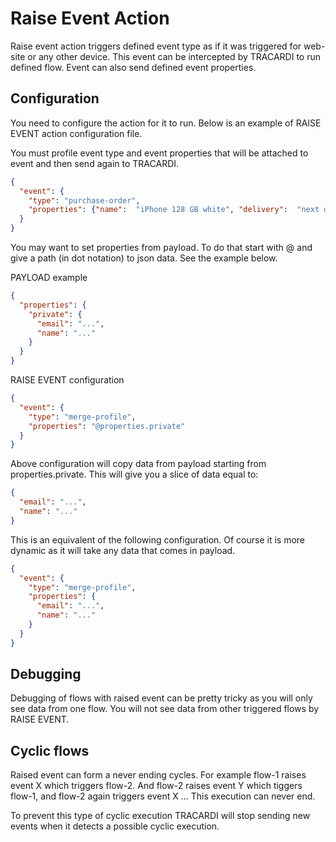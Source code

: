 # Raise Event Action

Raise event action triggers defined event type as if it was triggered for web-site or any other device.
This event can be intercepted by TRACARDI to run defined flow. Event can also send defined event properties.

## Configuration

You need to configure the action for it  to run. Below is an example of RAISE EVENT action configuration file.

You must profile event type and event properties that will be attached to event and then send again to TRACARDI.

```json
{
  "event": {
    "type": "purchase-order",
    "properties": {"name":  "iPhone 128 GB white", "delivery":  "next day"}
  }
}
```

You may want to set properties from payload. To do that start with @ and give a path (in dot notation) to json data. See the example below.

PAYLOAD example

```json
{
  "properties": {
    "private": {
      "email": "...",
      "name": "..."
    }
  }
}
```

RAISE EVENT configuration
```json
{
  "event": {
    "type": "merge-profile",
    "properties": "@properties.private"
  }
}
```

Above configuration will copy data from payload starting from properties.private. This will give you a slice of data equal to:

```json
{
  "email": "...",
  "name": "..."
}
```

This is an equivalent of the following configuration. Of course it is more dynamic as it will 
take any data that comes in payload. 

```json
{
  "event": {
    "type": "merge-profile",
    "properties": {
      "email": "...",
      "name": "..."
    }
  }
}
```

## Debugging

Debugging of flows with raised event can be pretty tricky as you will only see data from one flow.
You will not see data from other triggered flows by RAISE EVENT.

## Cyclic flows

Raised event can form a never ending cycles. For example flow-1 raises event X which triggers flow-2. And flow-2 raises event Y which tiggers flow-1, and flow-2 again triggers event X ... This execution can never end.

To prevent this type of cyclic execution TRACARDI will stop sending new events when it detects a possible cyclic execution.
